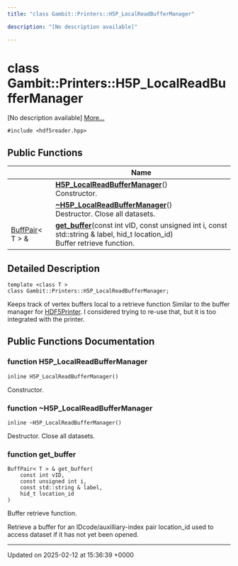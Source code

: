 ```yaml
---
title: "class Gambit::Printers::H5P_LocalReadBufferManager"

description: "[No description available]"

---
```


# class Gambit::Printers::H5P_LocalReadBufferManager



[No description available] [More...](#detailed-description)


`#include <hdf5reader.hpp>`

## Public Functions

|                | Name           |
| -------------- | -------------- |
| | **[H5P_LocalReadBufferManager](/documentation/code/classes/classgambit_1_1printers_1_1h5p__localreadbuffermanager/#function-h5p-localreadbuffermanager)**()<br>Constructor.  |
| | **[~H5P_LocalReadBufferManager](/documentation/code/classes/classgambit_1_1printers_1_1h5p__localreadbuffermanager/#function-h5p-localreadbuffermanager)**()<br>Destructor. Close all datasets.  |
| [BuffPair](/documentation/code/classes/structgambit_1_1printers_1_1buffpair/)< T > & | **[get_buffer](/documentation/code/classes/classgambit_1_1printers_1_1h5p__localreadbuffermanager/#function-get-buffer)**(const int vID, const unsigned int i, const std::string & label, hid_t location_id)<br>Buffer retrieve function.  |

## Detailed Description

```
template <class T >
class Gambit::Printers::H5P_LocalReadBufferManager;
```


Keeps track of vertex buffers local to a retrieve function Similar to the buffer manager for [HDF5Printer](/documentation/code/classes/classgambit_1_1printers_1_1hdf5printer/). I considered trying to re-use that, but it is too integrated with the printer. 

## Public Functions Documentation

### function H5P_LocalReadBufferManager

```
inline H5P_LocalReadBufferManager()
```

Constructor. 

### function ~H5P_LocalReadBufferManager

```
inline ~H5P_LocalReadBufferManager()
```

Destructor. Close all datasets. 

### function get_buffer

```
BuffPair< T > & get_buffer(
    const int vID,
    const unsigned int i,
    const std::string & label,
    hid_t location_id
)
```

Buffer retrieve function. 

Retrieve a buffer for an IDcode/auxilliary-index pair location_id used to access dataset if it has not yet been opened. 


-------------------------------

Updated on 2025-02-12 at 15:36:39 +0000